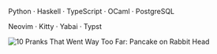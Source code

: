 Python · Haskell · TypeScript · OCaml · PostgreSQL

Neovim · Kitty · Yabai · Typst

![10 Pranks That Went Way Too Far: Pancake on Rabbit Head](https://github.com/mizlan/mizlan/assets/44309097/2da63cbe-6c4c-4e91-9cbe-e079bc9162d6)

